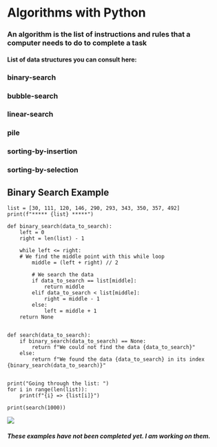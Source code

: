 ﻿# Algorithms with Python

### An algorithm is the list of instructions and rules that a computer needs to do to complete a task
#### List of data structures you can consult here: 

 ### binary-search   
### bubble-search
### linear-search
### pile
### sorting-by-insertion
### sorting-by-selection

## Binary Search Example


    list = [30, 111, 120, 146, 290, 293, 343, 350, 357, 492]
    print(f"***** {list} *****")
    
    def binary_search(data_to_search):
        left = 0
        right = len(list) - 1

	    while left <= right:
        # We find the middle point with this while loop
	        middle = (left + right) // 2

	        # We search the data
	        if data_to_search == list[middle]:
	            return middle
	        elif data_to_search < list[middle]:
	            right = middle - 1
	        else:
	            left = middle + 1
	    return None


    def search(data_to_search):
	    if binary_search(data_to_search) == None:
	        return f"We could not find the data {data_to_search}"
        else:
	        return f"We found the data {data_to_search} in its index {binary_search(data_to_search)}"
    
    
    print("Going through the list: ")
    for i in range(len(list)):
        print(f"{i} => {list[i]}")
    
    print(search(1000))

![](binary_search.gif)



##### These examples have not been completed yet. I am working on them.



